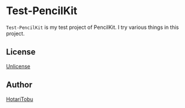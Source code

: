 # Test-PencilKit

`Test-PencilKit` is my test project of PencilKit. I try various things in this project.

## License

[Unlicense](LICENSE)

## Author

[HotariTobu](https://github.com/HotariTobu)
